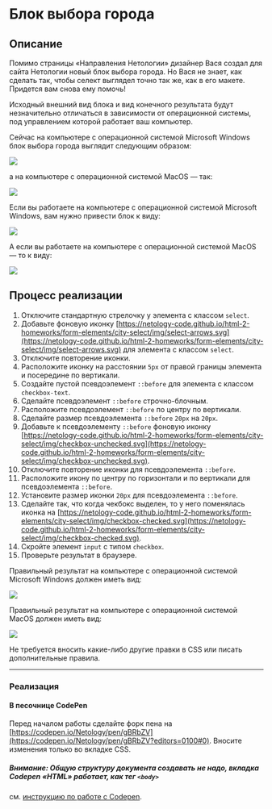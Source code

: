 # Блок выбора города

## Описание

Помимо страницы «Направления Нетологии» дизайнер Вася создал для сайта Нетологии новый блок выбора города. Но Вася не знает, как сделать так, чтобы селект выглядел точно так же, как в его макете. Придется вам снова ему помочь!

Исходный внешний вид блока и вид конечного результата будут незначительно отличаться в зависимости от операционной системы, под управлением которой работает ваш компьютер.

Сейчас на компьютере с операционной системой Microsoft Windows блок выбора города выглядит следующим образом:

![](https://netology-code.github.io/html-2-homeworks/sources/3-2/city-select-win-before.jpg)

а на компьютере с операционной системой MacOS &mdash; так:

![](https://netology-code.github.io/html-2-homeworks/sources/3-2/city-select-before.jpg)

Если вы работаете на компьютере с операционной системой Microsoft Windows, вам нужно привести блок к виду:

![](https://netology-code.github.io/html-2-homeworks/sources/3-2/city-select-win-after.jpg)

А если вы работаете на компьютере с операционной системой MacOS &mdash; то к виду:

![](https://netology-code.github.io/html-2-homeworks/sources/3-2/city-select-after.jpg)

## Процесс реализации

1. Отключите стандартную стрелочку у элемента с классом `select`.
2. Добавьте фоновую иконку [https://netology-code.github.io/html-2-homeworks/form-elements/city-select/img/select-arrows.svg](https://netology-code.github.io/html-2-homeworks/form-elements/city-select/img/select-arrows.svg) для элемента с классом `select`.  
3. Отключите повторение иконки.
4. Расположите иконку на расстоянии `5px` от правой границы элемента и посередине по вертикали.
5. Создайте пустой псевдоэлемент `::before` для элемента с классом `checkbox-text`.
6. Сделайте псевдоэлемент `::before` строчно-блочным.
7. Расположите псевдоэлемент `::before` по центру по вертикали.
8. Сделайте размер псевдоэлемента `::before` `20px` на `20px`.
9. Добавьте к псевдоэлементу `::before` фоновую иконку [https://netology-code.github.io/html-2-homeworks/form-elements/city-select/img/checkbox-unchecked.svg](https://netology-code.github.io/html-2-homeworks/form-elements/city-select/img/checkbox-unchecked.svg).
10. Отключите повторение иконки для псевдоэлемента `::before`.
11. Расположите икону по центру по горизонтали и по вертикали для псевдоэлемента `::before`.
12. Установите размер иконки `20px` для псевдоэлемента `::before`.
13. Сделайте так, что когда чекбокс выделен, то у него поменялась иконка на [https://netology-code.github.io/html-2-homeworks/form-elements/city-select/img/checkbox-checked.svg](https://netology-code.github.io/html-2-homeworks/form-elements/city-select/img/checkbox-checked.svg).
14. Скройте элемент `input` с типом `checkbox`.
15. Проверьте результат в браузере.

Правильный результат на компьютере с операционной системой Microsoft Windows должен иметь вид:

![](https://netology-code.github.io/html-2-homeworks/sources/3-2/city-select-win-after.jpg)

Правильный результат на компьютере с операционной системой MacOS должен иметь вид:

![](https://netology-code.github.io/html-2-homeworks/sources/3-2/city-select-after.jpg)

Не требуется вносить какие-либо другие правки в CSS или писать дополнительные правила.

---

### Реализация

#### В песочнице CodePen

Перед началом работы сделайте форк пена на [https://codepen.io/Netology/pen/gBRbZV](https://codepen.io/Netology/pen/gBRbZV?editors=0100#0). Вносите изменения только во вкладке CSS.

##### Внимание: Общую структуру документа создавать не надо, вкладка Codepen «HTML» работает, как тег `<body>`
см. [инструкцию по работе с Codepen](https://github.com/netology-code/guides/tree/master/codepen).
